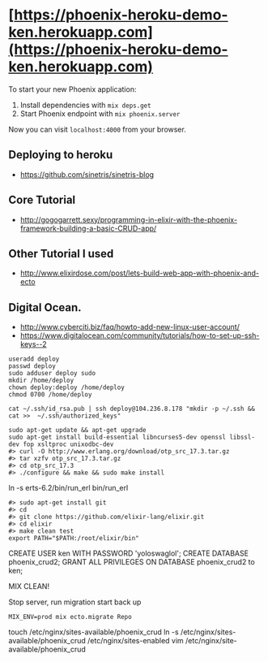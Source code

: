 # [https://phoenix-heroku-demo-ken.herokuapp.com](https://phoenix-heroku-demo-ken.herokuapp.com)

To start your new Phoenix application:

1. Install dependencies with `mix deps.get`
2. Start Phoenix endpoint with `mix phoenix.server`

Now you can visit `localhost:4000` from your browser.


##  Deploying to heroku
* https://github.com/sinetris/sinetris-blog

## Core Tutorial
* http://gogogarrett.sexy/programming-in-elixir-with-the-phoenix-framework-building-a-basic-CRUD-app/

## Other Tutorial I used
* http://www.elixirdose.com/post/lets-build-web-app-with-phoenix-and-ecto


## Digital Ocean.
* http://www.cyberciti.biz/faq/howto-add-new-linux-user-account/
* https://www.digitalocean.com/community/tutorials/how-to-set-up-ssh-keys--2


```
useradd deploy
passwd deploy
sudo adduser deploy sudo
mkdir /home/deploy
chown deploy:deploy /home/deploy
chmod 0700 /home/deploy

cat ~/.ssh/id_rsa.pub | ssh deploy@104.236.8.178 "mkdir -p ~/.ssh && cat >>  ~/.ssh/authorized_keys"

```


```
sudo apt-get update && apt-get upgrade
sudo apt-get install build-essential libncurses5-dev openssl libssl-dev fop xsltproc unixodbc-dev
#> curl -O http://www.erlang.org/download/otp_src_17.3.tar.gz
#> tar xzfv otp_src_17.3.tar.gz
#> cd otp_src_17.3
#> ./configure && make && sudo make install

```

ln -s  erts-6.2/bin/run_erl bin/run_erl


```
#> sudo apt-get install git
#> cd
#> git clone https://github.com/elixir-lang/elixir.git
#> cd elixir
#> make clean test
export PATH="$PATH:/root/elixir/bin"

```


CREATE USER ken WITH PASSWORD 'yoloswaglol';
CREATE DATABASE phoenix_crud2;
GRANT ALL PRIVILEGES ON DATABASE phoenix_crud2 to ken;


MIX CLEAN!



Stop server, run migration start back up
```
MIX_ENV=prod mix ecto.migrate Repo
```


touch /etc/nginx/sites-available/phoenix_crud
ln -s /etc/nginx/sites-available/phoenix_crud /etc/nginx/sites-enabled
vim /etc/nginx/site-available/phoenix_crud
